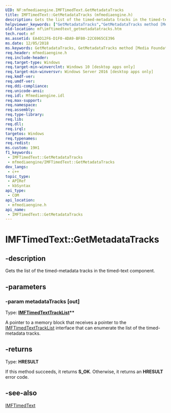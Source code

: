```yaml
---
UID: NF:mfmediaengine.IMFTimedText.GetMetadataTracks
title: IMFTimedText::GetMetadataTracks (mfmediaengine.h)
description: Gets the list of the timed-metadata tracks in the timed-text component.
helpviewer_keywords: ["GetMetadataTracks","GetMetadataTracks method [Media Foundation]","GetMetadataTracks method [Media Foundation]","IMFTimedText interface","IMFTimedText interface [Media Foundation]","GetMetadataTracks method","IMFTimedText.GetMetadataTracks","IMFTimedText::GetMetadataTracks","mf.imftimedtext_getmetadatatracks","mfmediaengine/IMFTimedText::GetMetadataTracks"]
old-location: mf\imftimedtext_getmetadatatracks.htm
tech.root: mf
ms.assetid: EA4D12F6-D1F0-4DA9-BF80-22C6965CE396
ms.date: 12/05/2018
ms.keywords: GetMetadataTracks, GetMetadataTracks method [Media Foundation], GetMetadataTracks method [Media Foundation],IMFTimedText interface, IMFTimedText interface [Media Foundation],GetMetadataTracks method, IMFTimedText.GetMetadataTracks, IMFTimedText::GetMetadataTracks, mf.imftimedtext_getmetadatatracks, mfmediaengine/IMFTimedText::GetMetadataTracks
req.header: mfmediaengine.h
req.include-header: 
req.target-type: Windows
req.target-min-winverclnt: Windows 10 [desktop apps only]
req.target-min-winversvr: Windows Server 2016 [desktop apps only]
req.kmdf-ver: 
req.umdf-ver: 
req.ddi-compliance: 
req.unicode-ansi: 
req.idl: Mfmediaengine.idl
req.max-support: 
req.namespace: 
req.assembly: 
req.type-library: 
req.lib: 
req.dll: 
req.irql: 
targetos: Windows
req.typenames: 
req.redist: 
ms.custom: 19H1
f1_keywords:
 - IMFTimedText::GetMetadataTracks
 - mfmediaengine/IMFTimedText::GetMetadataTracks
dev_langs:
 - c++
topic_type:
 - APIRef
 - kbSyntax
api_type:
 - COM
api_location:
 - mfmediaengine.h
api_name:
 - IMFTimedText::GetMetadataTracks
---
```


# IMFTimedText::GetMetadataTracks


## -description

Gets the list of the timed-metadata tracks in the timed-text component.

## -parameters

### -param metadataTracks [out]

Type: <b><a href="/windows/desktop/api/mfmediaengine/nn-mfmediaengine-imftimedtexttracklist">IMFTimedTextTrackList</a>**</b>

A pointer to a memory block that receives a pointer to the <a href="/windows/desktop/api/mfmediaengine/nn-mfmediaengine-imftimedtexttracklist">IMFTimedTextTrackList</a> interface that can enumerate the list of the timed-metadata tracks.

## -returns

Type: <b>HRESULT</b>

If this method succeeds, it returns <b xmlns:loc="http://microsoft.com/wdcml/l10n">S_OK</b>. Otherwise, it returns an <b xmlns:loc="http://microsoft.com/wdcml/l10n">HRESULT</b> error code.

## -see-also

<a href="/windows/desktop/api/mfmediaengine/nn-mfmediaengine-imftimedtext">IMFTimedText</a>

